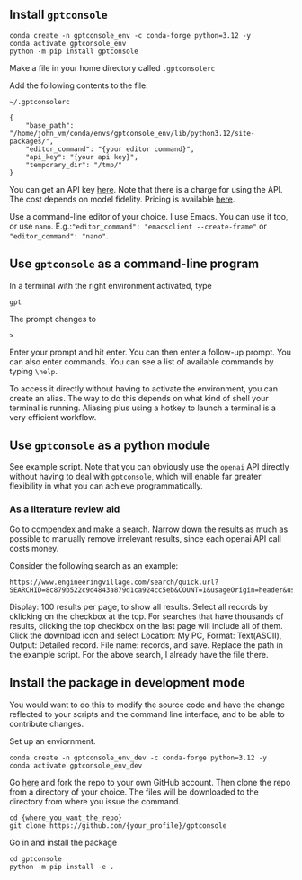 ## Install `gptconsole`

```
conda create -n gptconsole_env -c conda-forge python=3.12 -y
conda activate gptconsole_env
python -m pip install gptconsole
```

Make a file in your home directory called `.gptconsolerc`

Add the following contents to the file:

`~/.gptconsolerc`
```
{
    "base_path": "/home/john_vm/conda/envs/gptconsole_env/lib/python3.12/site-packages/",
    "editor_command": "{your editor command}",
    "api_key": "{your api key}",
    "temporary_dir": "/tmp/"
}
```

You can get an API key [here](https://help.openai.com/en/articles/4936850-where-do-i-find-my-api-key).
Note that there is a charge for using the API. 
The cost depends on model fidelity.
Pricing is available [here](https://openai.com/pricing).

Use a command-line editor of your choice. I use Emacs. You can use it too, or use `nano`.
E.g.:`"editor_command": "emacsclient --create-frame"` or `"editor_command": "nano"`.

## Use `gptconsole` as a command-line program

In a terminal with the right environment activated, type
```
gpt
```

The prompt changes to 
```
>
```

Enter your prompt and hit enter. You can then enter a follow-up prompt.
You can also enter commands. You can see a list of available commands by typing `\help`.

To access it directly without having to activate the environment, you can create an alias. The way to do this depends on what kind of shell your terminal is running. Aliasing plus using a hotkey to launch a terminal is a very efficient workflow.

## Use `gptconsole` as a python module

See example script.
Note that you can obviously use the `openai` API directly without having to deal with `gptconsole`, which will enable far greater flexibility in what you can achieve programmatically.

### As a literature review aid

Go to compendex and make a search. Narrow down the results as much as possible to manually remove irrelevant results, since each openai API call costs money.

Consider the following search as an example:
```
https://www.engineeringvillage.com/search/quick.url?SEARCHID=8c879b522c9d4843a879d1ca924cc5eb&COUNT=1&usageOrigin=header&usageZone=evlogo
```
Display: 100 results per page, to show all results.
Select all records by cklicking on the checkbox at the top.
For searches that have thousands of results, clicking the top checkbox on the last page will include all of them.
Click the download icon and select Location: My PC, Format: Text(ASCII), Output: Detailed record. File name: records, and save.
Replace the path in the example script.
For the above search, I already have the file there.


## Install the package in development mode



You would want to do this to modify the source code and have the change reflected to your scripts and the command line interface, and to be able to contribute changes.

Set up an enviornment.
```
conda create -n gptconsole_env_dev -c conda-forge python=3.12 -y
conda activate gptconsole_env_dev
```

Go [here](https://github.com/ioannis-vm/gptconsole) and fork the repo to your own GitHub account.
Then clone the repo from a directory of your choice. The files will be downloaded to the directory from where you issue the command.

```
cd {where_you_want_the_repo}
git clone https://github.com/{your_profile}/gptconsole
```

Go in and install the package

```
cd gptconsole
python -m pip install -e .
```
